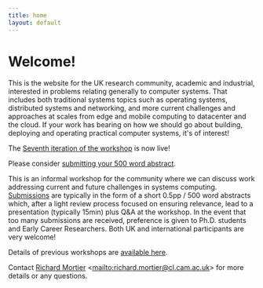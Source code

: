 ```yaml
---
title: home
layout: default
---
```


# Welcome!

This is the website for the UK research community, academic and industrial,
interested in problems relating generally to computer systems. That includes
both traditional systems topics such as operating systems, distributed systems
and networking, and more current challenges and approaches at scales from edge
and mobile computing to datacenter and the cloud. If your work has bearing on
how we should go about building, deploying and operating practical computer
systems, it's of interest!

The [Seventh iteration of the workshop](/workshop/2023/) is now live!

Please consider [submitting your 500 word
abstract](https://syswrk2023.hotcrp.com/).

This is an informal workshop for the community where we can discuss work
addressing current and future challenges in systems computing.
[Submissions](https://syswrk2023.hotcrp.com/) are typically in the form of a
short 0.5pp / 500 word abstracts which, after a light review process focused on
ensuring relevance, lead to a presentation (typically 15min) plus Q&A at the
workshop. In the event that too many submissions are received, preference is
given to Ph.D. students and Early Career Researchers. Both UK and international
participants are very welcome!

Details of previous workshops are [available here](/workshop).

Contact [Richard Mortier][mort] &lt;<mailto:richard.mortier@cl.cam.ac.uk>&gt;
for more details or any questions.

[mort]: https://mort.io/
